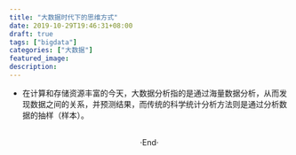 ```yaml
---
title: "大数据时代下的思维方式"
date: 2019-10-29T19:46:31+08:00
draft: true
tags: ["bigdata"]
categories: ["大数据"]
featured_image: 
description: 
---
```


- 在计算和存储资源丰富的今天，大数据分析指的是通过海量数据分析，从而发现数据之间的关系，并预测结果，而传统的科学统计分析方法则是通过分析数据的抽样（样本）。

<br>

<center>  ·End·  </center>